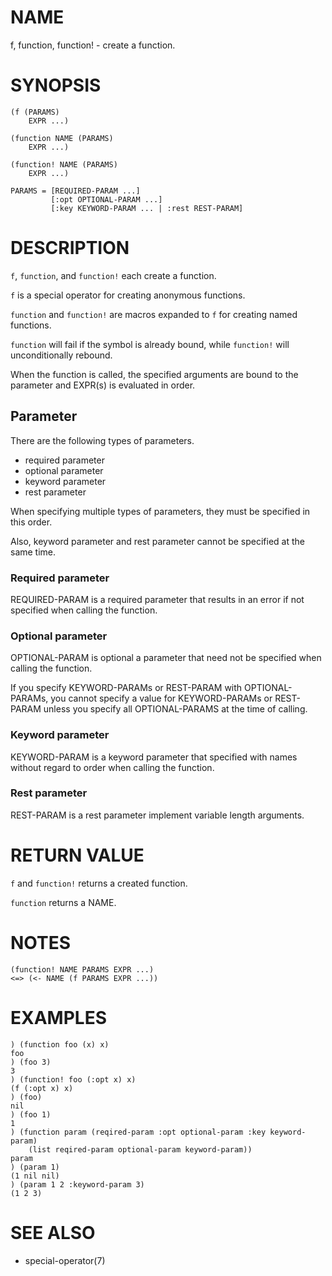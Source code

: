 # NAME
f, function, function! - create a function.

# SYNOPSIS

    (f (PARAMS)
        EXPR ...)

    (function NAME (PARAMS)
        EXPR ...)

    (function! NAME (PARAMS)
        EXPR ...)

    PARAMS = [REQUIRED-PARAM ...]
             [:opt OPTIONAL-PARAM ...]
             [:key KEYWORD-PARAM ... | :rest REST-PARAM]

# DESCRIPTION
`f`, `function`, and `function!` each create a function.

`f` is a special operator for creating anonymous functions.

`function` and `function!` are macros expanded to `f` for creating named functions.

`function` will fail if the symbol is already bound, while `function!` will unconditionally rebound.

When the function is called, the specified arguments are bound to the parameter and EXPR(s) is evaluated in order.

## Parameter
There are the following types of parameters.

- required parameter
- optional parameter
- keyword parameter
- rest parameter

When specifying multiple types of parameters, they must be specified in this order.

Also, keyword parameter and rest parameter cannot be specified at the same time.

### Required parameter
REQUIRED-PARAM is a required parameter that results in an error if not specified when calling the function.

### Optional parameter
OPTIONAL-PARAM is optional a parameter that need not be specified when calling the function.

If you specify KEYWORD-PARAMs or REST-PARAM with OPTIONAL-PARAMs, you cannot specify a value for KEYWORD-PARAMs or REST-PARAM unless you specify all OPTIONAL-PARAMS at the time of calling.

### Keyword parameter
KEYWORD-PARAM is a keyword parameter that specified with names without regard to order when calling the function.

### Rest parameter
REST-PARAM is a rest parameter implement variable length arguments.

# RETURN VALUE
`f` and `function!` returns a created function.

`function` returns a NAME.

# NOTES

    (function! NAME PARAMS EXPR ...)
    <=> (<- NAME (f PARAMS EXPR ...))

# EXAMPLES

    ) (function foo (x) x)
    foo
    ) (foo 3)
    3
    ) (function! foo (:opt x) x)
    (f (:opt x) x)
    ) (foo)
    nil
    ) (foo 1)
    1
    ) (function param (reqired-param :opt optional-param :key keyword-param)
        (list reqired-param optional-param keyword-param))
    param
    ) (param 1)
    (1 nil nil)
    ) (param 1 2 :keyword-param 3)
    (1 2 3)

# SEE ALSO
- special-operator(7)
